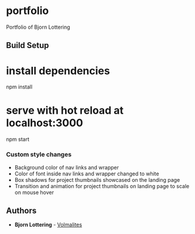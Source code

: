 # portfolio
Portfolio of Bjorn Lottering

## Build Setup

# install dependencies
npm install

# serve with hot reload at localhost:3000
npm start

### Custom style changes

 * Background color of nav links and wrapper
 * Color of font inside nav links and wrapper changed to white
 * Box shadows for project thumbnails showcased on the landing page
 * Transition and animation for project thumbnails on landing page to scale on mouse hover
 
## Authors

* **Bjorn Lottering** - [Volmalites](https://github.com/volmalites)
